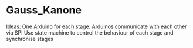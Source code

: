 # Gauss_Kanone

Ideas: One Arduino for each stage. Arduinos communicate with each other via SPI
Use state machine to control the behaviour of each stage and synchronise stages
